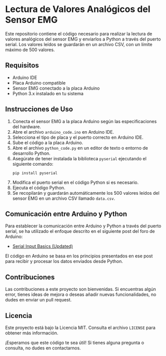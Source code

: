 # Lectura de Valores Analógicos del Sensor EMG

Este repositorio contiene el código necesario para realizar la lectura de valores analógicos del sensor EMG y enviarlos a Python a través del puerto serial. Los valores leídos se guardarán en un archivo CSV, con un límite máximo de 500 valores.

## Requisitos

- Arduino IDE
- Placa Arduino compatible
- Sensor EMG conectado a la placa Arduino
- Python 3.x instalado en tu sistema

## Instrucciones de Uso

1. Conecta el sensor EMG a la placa Arduino según las especificaciones del hardware.
2. Abre el archivo `arduino_code.ino` en Arduino IDE.
3. Selecciona el tipo de placa y el puerto correcto en Arduino IDE.
4. Sube el código a la placa Arduino.
5. Abre el archivo `python_code.py` en un editor de texto o entorno de desarrollo Python.
6. Asegúrate de tener instalada la biblioteca `pyserial` ejecutando el siguiente comando:
   ```
   pip install pyserial
   ```
7. Modifica el puerto serial en el código Python si es necesario.
8. Ejecuta el código Python.
9. Se recopilarán y guardarán automáticamente los 500 valores leídos del sensor EMG en un archivo CSV llamado `data.csv`.

## Comunicación entre Arduino y Python

Para establecer la comunicación entre Arduino y Python a través del puerto serial, se ha utilizado el enfoque descrito en el siguiente post del foro de Arduino:

- [Serial Input Basics (Updated)](https://forum.arduino.cc/t/serial-input-basics-updated/382007/3)

El código en Arduino se basa en los principios presentados en ese post para recibir y procesar los datos enviados desde Python.

## Contribuciones

Las contribuciones a este proyecto son bienvenidas. Si encuentras algún error, tienes ideas de mejora o deseas añadir nuevas funcionalidades, no dudes en enviar un pull request.

## Licencia

Este proyecto está bajo la Licencia MIT. Consulta el archivo `LICENSE` para obtener más información.

¡Esperamos que este código te sea útil! Si tienes alguna pregunta o consulta, no dudes en contactarnos.

